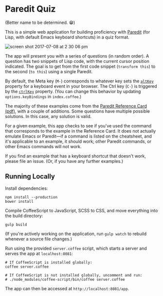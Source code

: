 # Paredit Quiz

(Better name to be determined. :grin:)

This is a simple web application for building proficiency with [Paredit](https://www.emacswiki.org/emacs/ParEdit) (for Lisp, with default Emacs keyboard shortcuts) in a quiz format.

![screen shot 2017-07-08 at 2 30 06 pm](https://user-images.githubusercontent.com/6880453/27988265-ddc31e6c-63eb-11e7-9466-5bdae655d07b.png)

The app will present you with a series of questions (in random order). A question has two snippets of Lisp code, with the current cursor position indicated. The goal is to get from the first code snippet (`transform this`) to the second (`to this`) using a single Paredit.

By default, the Meta key (`M-`) corresponds to whatever key sets the [`altKey`](https://developer.mozilla.org/en-US/docs/Web/API/KeyboardEvent/altKey) property for a keyboard event in your browser. The Ctrl key (`C-`) is triggered by the [`ctrlKey`](https://developer.mozilla.org/en-US/docs/Web/API/KeyboardEvent/ctrlKey) property. (You can change this behavior by updating `options.keyBindings` in `index.coffee`.)

The majority of these examples come from the [Paredit Reference Card (pdf)](http://pub.gajendra.net/src/paredit-refcard.pdf), with a couple of additions. Some questions have multiple possible solutions. In this case, any solution is valid.

For a given example, this app checks to see if you've used the command that corresponds to the example in the Reference Card. It does not actually emulate Emacs or Paredit—if a command is listed on the cheatsheet, and it's applicable to an example, it should work; other Paredit commands, or other Emacs commands will not work.

If you find an example that has a keyboard shortcut that doesn't work, please file an issue. (Or, if you have any further examples.)

## Running Locally

Install dependencies:

```
npm install --production
bower install
```

Compile CoffeeScript to JavaScript, SCSS to CSS, and move everything into the build directory:

```
gulp build
```

(If you're actively working on the application, run `gulp watch` to rebuild whenever a source file changes.)

Run using the provided `server.coffee` script, which starts a server and serves the app at `localhost:8081`:

```
# If CoffeeScript is installed globally:
coffee server.coffee

# If CoffeeScript is not installed globally, uncomment and run:
# ./node_modules/coffee-script/bin/coffee server.coffee
```

The app can then be accessed at `http://localhost:8081/app`.
